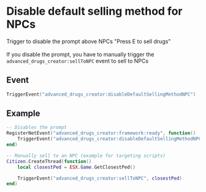 # Disable default selling method for NPCs

Trigger to disable the prompt above NPCs "Press E to sell drugs"
<br/><br/>
If you disable the prompt, you have to manually trigger the ```advanced_drugs_creator:sellToNPC``` event to sell to NPCs

## Event
``` lua
TriggerEvent("advanced_drugs_creator:disableDefaultSellingMethodNPC")
```

## Example
``` lua
-- Disables the prompt
RegisterNetEvent("advanced_drugs_creator:framework:ready", function() 
    TriggerEvent("advanced_drugs_creator:disableDefaultSellingMethodNPC")
end)

-- Manually sell to an NPC (example for targeting scripts)
Citizen.CreateThread(function() 
    local closestPed = ESX.Game.GetClosestPed()

    TriggerEvent("advanced_drugs_creator:sellToNPC", closestPed)
end)
```